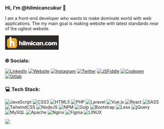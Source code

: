 ### Hi, I’m @hilmicancukur 👋

I am a front-end developer who wants to make dominate world with web applications. The my main goal is making website with latest standards near of the ugliest website.

[<img src="hilmican.jpg" width="175"/>](https://www.hilmican.com)

### 🌐 Socials:
[![LinkedIn](https://img.shields.io/badge/LinkedIn-%230077B5.svg?logo=linkedin&logoColor=white)](https://linkedin.com/in/hilmican)
[![Website](https://img.shields.io/badge/website-%230d6518.svg?logo=hypothesis&logoColor=white)](https://www.hilmican.com) 
[![Instagram](https://img.shields.io/badge/Instagram-%23E4405F.svg?logo=Instagram&logoColor=white)](https://instagram.com/hilmicancukur)
[![Twitter](https://img.shields.io/badge/Twitter-%231DA1F2.svg?logo=Twitter&logoColor=white)](https://twitter.com/hilmicancukur)
[![JSFiddle](https://img.shields.io/badge/JSFiddle-%232e71ff.svg?&logo=jsfiddle&logoColor=white)](https://jsfiddle.net/user/hilmican) 
[![Codepen](https://img.shields.io/badge/Codepen-%230d6518.svg?logo=codepen&logoColor=white)](https://codepen.io/hilmican) 
[![Gitlab](https://img.shields.io/badge/gitlab-FC6D26?logo=gitlab&logoColor=white)](https://codepen.io/hilmican) 

### 💻 Tech Stack:
![JavaScript](https://img.shields.io/badge/javascript-%23323330.svg?logo=javascript&logoColor=%23F7DF1E)
![CSS3](https://img.shields.io/badge/css3-%231572B6.svg?logo=css3&logoColor=white)
![HTML5](https://img.shields.io/badge/html5-%23E34F26.svg?logo=html5&logoColor=white)
![PHP](https://img.shields.io/badge/php-%23777BB4.svg?logo=php&logoColor=white)
![Laravel](https://img.shields.io/badge/laravel-%23FF2D20.svg?logo=laravel&logoColor=white)
![Vue.js](https://img.shields.io/badge/vuejs-%2335495e.svg?logo=vuedotjs&logoColor=%234FC08D)
![React](https://img.shields.io/badge/react-%2320232a.svg?logo=react&logoColor=%2361DAFB)
![SASS](https://img.shields.io/badge/SASS-hotpink.svg?logo=SASS&logoColor=white)
![TailwindCSS](https://img.shields.io/badge/tailwindcss-%2338B2AC.svg?logo=tailwind-css&logoColor=white)
![NodeJS](https://img.shields.io/badge/node.js-6DA55F?logo=node.js&logoColor=white)
![NPM](https://img.shields.io/badge/NPM-%23000000.svg?logo=npm&logoColor=white)
![Gulp](https://img.shields.io/badge/GULP-%23CF4647.svg?logo=gulp&logoColor=white)
![Bootstrap](https://img.shields.io/badge/bootstrap-%23563D7C.svg?logo=bootstrap&logoColor=white)
![Less](https://img.shields.io/badge/less-2B4C80?logo=less&logoColor=white)
![jQuery](https://img.shields.io/badge/jquery-%230769AD.svg?logo=jquery&logoColor=white)
![MySQL](https://img.shields.io/badge/mysql-%23F29111.svg?logo=mysql&logoColor=white)
![Apache](https://img.shields.io/badge/apache-%23D42029.svg?logo=apache&logoColor=white)
![Nginx](https://img.shields.io/badge/nginx-%23009639.svg?logo=nginx&logoColor=white)
![Figma](https://img.shields.io/badge/figma-%23F24E1E.svg?logo=figma&logoColor=white)
![LINUX](https://img.shields.io/badge/Linux-FCC624?logo=linux&logoColor=black)

[![](https://visitcount.itsvg.in/api?id=hilmicancukur&icon=0&color=0)](https://visitcount.itsvg.in)

